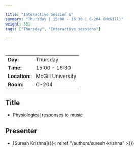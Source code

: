 ```yaml
---

title: "Interactive Session 6"
summary: "Thursday | 15:00 - 16:30 | C-204 (McGill)"
weight: 351
tags: ["Thursday", "Interactive sessions"]

---
```


<br>

| | |
| - | - |
| **Day:** | Thursday |
| **Time:** | 15:00 - 16:30 |
| **Location:** | McGill University |
| **Room:** | C-204 |

## Title

- Physiological responses to music

## Presenter

- [Suresh Krishna]({{< relref "/authors/suresh-krishna" >}})

<!--
## Description

-->